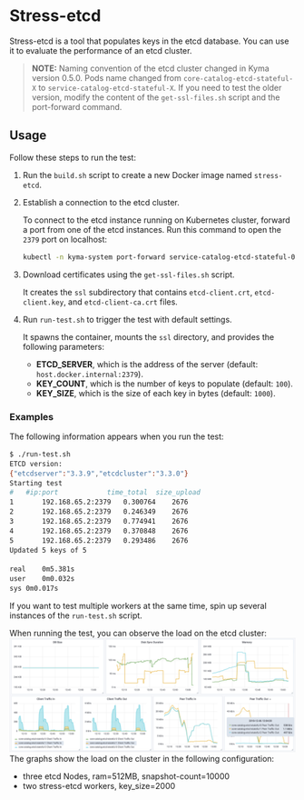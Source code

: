 # Stress-etcd

Stress-etcd is a tool that populates keys in the etcd database. You can use it
to evaluate the performance of an etcd cluster.

>**NOTE:** Naming convention of the etcd cluster changed in Kyma version 0.5.0.
Pods name changed from `core-catalog-etcd-stateful-X` to `service-catalog-etcd-stateful-X`. If you need
to test the older version, modify the content of the `get-ssl-files.sh` script and the port-forward command.

## Usage

Follow these steps to run the test:
1. Run the `build.sh` script to create a new Docker image named `stress-etcd`.

2. Establish a connection to the etcd cluster.
   
   To connect to the etcd instance running on Kubernetes cluster, forward a port from 
   one of the etcd instances. Run this command to open the `2379` port on localhost:    
   ```bash
   kubectl -n kyma-system port-forward service-catalog-etcd-stateful-0 2379:2379
   ```
3. Download certificates using the `get-ssl-files.sh` script.

   It creates the `ssl` subdirectory that contains `etcd-client.crt`, `etcd-client.key`, and `etcd-client-ca.crt` files. 

4. Run `run-test.sh` to trigger the test with default settings. 
   
   It spawns the container, mounts the `ssl` directory, and provides the following parameters:
   * **ETCD_SERVER**, which is the address of the server (default: `host.docker.internal:2379`).
   * **KEY_COUNT**, which is the number of keys to populate (default: `100`).
   * **KEY_SIZE**, which is the size of each key in bytes (default: `1000`).

### Examples

The following information appears when you run the test:

```bash
$ ./run-test.sh
ETCD version:
{"etcdserver":"3.3.9","etcdcluster":"3.3.0"}
Starting test
#	#ip:port        	time_total	size_upload
1       192.168.65.2:2379	0.300764	2676
2       192.168.65.2:2379	0.246349	2676
3       192.168.65.2:2379	0.774941	2676
4       192.168.65.2:2379	0.370848	2676
5       192.168.65.2:2379	0.293486	2676
Updated 5 keys of 5

real	0m5.381s
user	0m0.032s
sys	0m0.017s
``` 

If you want to test multiple workers at the same time, 
spin up several instances of the `run-test.sh` script.

When running the test, you can observe the load on the etcd cluster:
![](docs/assets/example-test-results.png)
The graphs show the load on the cluster in the following configuration:
- three etcd Nodes, ram=512MB, snapshot-count=10000
- two stress-etcd workers, key_size=2000


